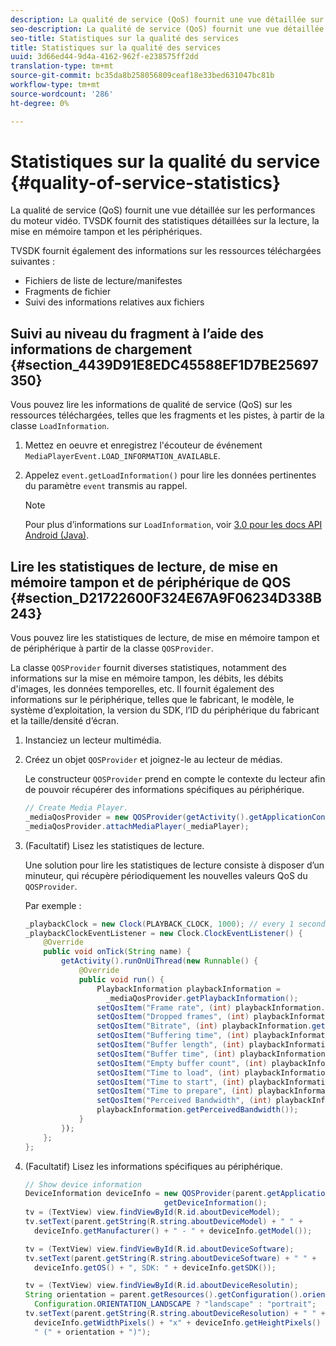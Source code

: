 ```yaml
---
description: La qualité de service (QoS) fournit une vue détaillée sur les performances du moteur vidéo. TVSDK fournit des statistiques détaillées sur la lecture, la mise en mémoire tampon et les périphériques.
seo-description: La qualité de service (QoS) fournit une vue détaillée sur les performances du moteur vidéo. TVSDK fournit des statistiques détaillées sur la lecture, la mise en mémoire tampon et les périphériques.
seo-title: Statistiques sur la qualité des services
title: Statistiques sur la qualité des services
uuid: 3d66ed44-9d4a-4162-962f-e238575ff2dd
translation-type: tm+mt
source-git-commit: bc35da8b258056809ceaf18e33bed631047bc81b
workflow-type: tm+mt
source-wordcount: '286'
ht-degree: 0%

---
```



# Statistiques sur la qualité du service {#quality-of-service-statistics}

La qualité de service (QoS) fournit une vue détaillée sur les performances du moteur vidéo. TVSDK fournit des statistiques détaillées sur la lecture, la mise en mémoire tampon et les périphériques.

TVSDK fournit également des informations sur les ressources téléchargées suivantes :

* Fichiers de liste de lecture/manifestes
* Fragments de fichier
* Suivi des informations relatives aux fichiers

## Suivi au niveau du fragment à l’aide des informations de chargement {#section_4439D91E8EDC45588EF1D7BE25697350}

Vous pouvez lire les informations de qualité de service (QoS) sur les ressources téléchargées, telles que les fragments et les pistes, à partir de la classe `LoadInformation`.

1. Mettez en oeuvre et enregistrez l&#39;écouteur de événement `MediaPlayerEvent.LOAD_INFORMATION_AVAILABLE`.
1. Appelez `event.getLoadInformation()` pour lire les données pertinentes du paramètre `event` transmis au rappel.

   >[!NOTE]
   >
   >Pour plus d’informations sur `LoadInformation`, voir [3.0 pour les docs API Android (Java)](https://help.adobe.com/en_US/primetime/api/psdk/javadoc3.0/index.html).

## Lire les statistiques de lecture, de mise en mémoire tampon et de périphérique de QOS {#section_D21722600F324E67A9F06234D338B243}

Vous pouvez lire les statistiques de lecture, de mise en mémoire tampon et de périphérique à partir de la classe `QOSProvider`.

La classe `QOSProvider` fournit diverses statistiques, notamment des informations sur la mise en mémoire tampon, les débits, les débits d&#39;images, les données temporelles, etc. Il fournit également des informations sur le périphérique, telles que le fabricant, le modèle, le système d’exploitation, la version du SDK, l’ID du périphérique du fabricant et la taille/densité d’écran.

1. Instanciez un lecteur multimédia.
1. Créez un objet `QOSProvider` et joignez-le au lecteur de médias.

   Le constructeur `QOSProvider` prend en compte le contexte du lecteur afin de pouvoir récupérer des informations spécifiques au périphérique.

   ```java
   // Create Media Player. 
   _mediaQosProvider = new QOSProvider(getActivity().getApplicationContext()); 
   _mediaQosProvider.attachMediaPlayer(_mediaPlayer);
   ```

1. (Facultatif) Lisez les statistiques de lecture.

   Une solution pour lire les statistiques de lecture consiste à disposer d’un minuteur, qui récupère périodiquement les nouvelles valeurs QoS du `QOSProvider`.

   Par exemple :

   ```java
   _playbackClock = new Clock(PLAYBACK_CLOCK, 1000); // every 1 second 
   _playbackClockEventListener = new Clock.ClockEventListener() { 
       @Override 
       public void onTick(String name) { 
           getActivity().runOnUiThread(new Runnable() { 
               @Override 
               public void run() { 
                   PlaybackInformation playbackInformation =  
                     _mediaQosProvider.getPlaybackInformation();  
                   setQosItem("Frame rate", (int) playbackInformation.getFrameRate());  
                   setQosItem("Dropped frames", (int) playbackInformation.getDroppedFrameCount()); 
                   setQosItem("Bitrate", (int) playbackInformation.getBitrate()); 
                   setQosItem("Buffering time", (int) playbackInformation.getBufferingTime());  
                   setQosItem("Buffer length", (int) playbackInformation.getBufferLength());  
                   setQosItem("Buffer time", (int) playbackInformation.getBufferTime());  
                   setQosItem("Empty buffer count", (int) playbackInformation.getEmptyBufferCount());  
                   setQosItem("Time to load", (int) playbackInformation.getTimeToLoad());  
                   setQosItem("Time to start", (int) playbackInformation.getTimeToStart()); 
                   setQosItem("Time to prepare", (int) playbackInformation.getTimeToPrepare()); 
                   setQosItem("Perceived Bandwidth", (int) playbackInformation.getPerceivedBandwidth());   
                   playbackInformation.getPerceivedBandwidth()); 
               } 
           }); 
       }; 
   }; 
   ```

1. (Facultatif) Lisez les informations spécifiques au périphérique.

   ```java
   // Show device information 
   DeviceInformation deviceInfo = new QOSProvider(parent.getApplicationContext()). 
                                  getDeviceInformation(); 
   tv = (TextView) view.findViewById(R.id.aboutDeviceModel); 
   tv.setText(parent.getString(R.string.aboutDeviceModel) + " " +  
     deviceInfo.getManufacturer() + " - " + deviceInfo.getModel()); 
   
   tv = (TextView) view.findViewById(R.id.aboutDeviceSoftware); 
   tv.setText(parent.getString(R.string.aboutDeviceSoftware) + " " +  
     deviceInfo.getOS() + ", SDK: " + deviceInfo.getSDK()); 
   
   tv = (TextView) view.findViewById(R.id.aboutDeviceResolutin); 
   String orientation = parent.getResources().getConfiguration().orientation ==  
     Configuration.ORIENTATION_LANDSCAPE ? "landscape" : "portrait"; 
   tv.setText(parent.getString(R.string.aboutDeviceResolution) + " " +  
     deviceInfo.getWidthPixels() + "x" + deviceInfo.getHeightPixels() +  
     " (" + orientation + ")"); 
   ```
